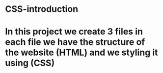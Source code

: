 # CSS-introduction
# In this project we create 3 files in each file we have the structure of the website (HTML) and we styling it using (CSS)
